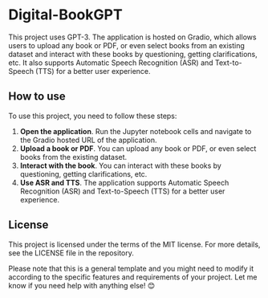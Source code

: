 # Digital-BookGPT

This project uses GPT-3. The application is hosted on Gradio, which allows users to upload any book or PDF, or even select books from an existing dataset and interact with these books by questioning, getting clarifications, etc. It also supports Automatic Speech Recognition (ASR) and Text-to-Speech (TTS) for a better user experience.

## How to use

To use this project, you need to follow these steps:

1. **Open the application**. Run the Jupyter notebook cells and navigate to the Gradio hosted URL of the application.
2. **Upload a book or PDF**. You can upload any book or PDF, or even select books from the existing dataset.
3. **Interact with the book**. You can interact with these books by questioning, getting clarifications, etc.
4. **Use ASR and TTS**. The application supports Automatic Speech Recognition (ASR) and Text-to-Speech (TTS) for a better user experience.

## License

This project is licensed under the terms of the MIT license. For more details, see the LICENSE file in the repository. 

Please note that this is a general template and you might need to modify it according to the specific features and requirements of your project. Let me know if you need help with anything else! 😊
